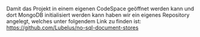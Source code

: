 Damit das Projekt in einem eigenen CodeSpace geöffnet werden kann und dort MongoDB initialisiert werden kann haben wir ein eigenes Repository angelegt, welches unter folgendem Link zu finden ist: https://github.com/Lubelus/no-sql-document-stores